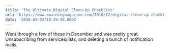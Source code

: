 ```yaml
---
title: 'The Ultimate Digital Clean-Up Checklist'
url: 'https://www.smashingmagazine.com/2016/12/digital-clean-up-checklist/'
date: '2020-03-03T10:29:48.000Z'
---
```

Went through a few of these in December and was pretty great. Unsubscribing from services/lists, and deleting a bunch of notification mails.
